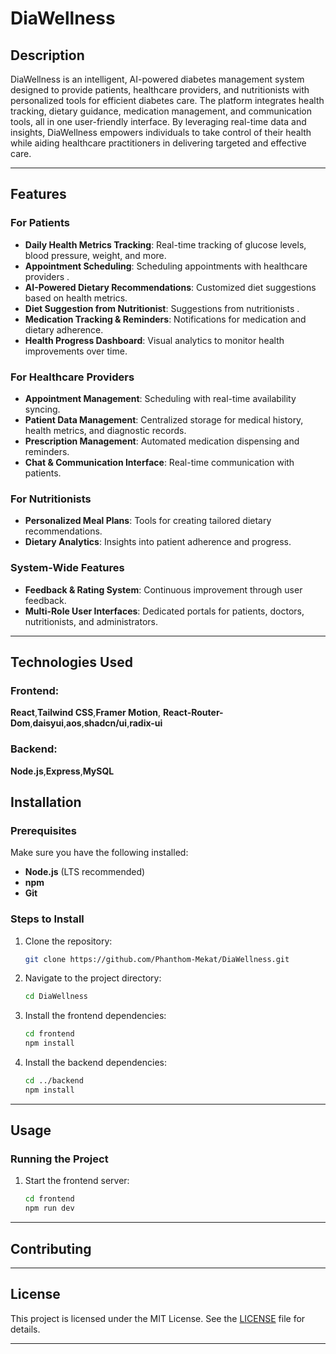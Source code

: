 # DiaWellness  

## Description  
DiaWellness is an intelligent, AI-powered diabetes management system designed to provide patients, healthcare providers, and nutritionists with personalized tools for efficient diabetes care. The platform integrates health tracking, dietary guidance, medication management, and communication tools, all in one user-friendly interface. By leveraging real-time data and insights, DiaWellness empowers individuals to take control of their health while aiding healthcare practitioners in delivering targeted and effective care.  

---

## Features  

### For Patients  
- **Daily Health Metrics Tracking**: Real-time tracking of glucose levels, blood pressure, weight, and more.  
- **Appointment Scheduling**:   Scheduling appointments with healthcare providers .
- **AI-Powered Dietary Recommendations**: Customized diet suggestions based on health metrics. 
- **Diet Suggestion from Nutritionist**: Suggestions from nutritionists .
- **Medication Tracking & Reminders**: Notifications for medication and dietary adherence.  
- **Health Progress Dashboard**: Visual analytics to monitor health improvements over time.  

### For Healthcare Providers  
- **Appointment Management**: Scheduling with real-time availability syncing.  
- **Patient Data Management**: Centralized storage for medical history, health metrics, and diagnostic records.  
- **Prescription Management**: Automated medication dispensing and reminders.
- **Chat & Communication Interface**: Real-time communication with patients.  

### For Nutritionists  
- **Personalized Meal Plans**: Tools for creating tailored dietary recommendations.  
- **Dietary Analytics**: Insights into patient adherence and progress.  

### System-Wide Features  
- **Feedback & Rating System**: Continuous improvement through user feedback.  
- **Multi-Role User Interfaces**: Dedicated portals for patients, doctors, nutritionists, and administrators.  

---
## Technologies Used

### Frontend:  
**React**,**Tailwind CSS**,**Framer Motion**, **React-Router-Dom**,**daisyui**,**aos**,**shadcn/ui**,**radix-ui**
### Backend:

**Node.js**,**Express**,**MySQL**

## Installation  

### Prerequisites  
Make sure you have the following installed:  
- **Node.js** (LTS recommended)
- **npm** 
- **Git**  

### Steps to Install  

1. Clone the repository:  
    ```sh
    git clone https://github.com/Phanthom-Mekat/DiaWellness.git
    ```

2. Navigate to the project directory:  
    ```sh
    cd DiaWellness
    ```

3. Install the frontend dependencies:  
    ```sh
    cd frontend
    npm install
    ```

4. Install the backend dependencies:  
    ```sh
    cd ../backend
    npm install
    ```  

---

## Usage  

### Running the Project  


1. Start the frontend server:  
    ```sh
    cd frontend
    npm run dev
    ```


---

## Contributing  
 

---

## License  
This project is licensed under the MIT License. See the [LICENSE](LICENSE) file for details.  

---

